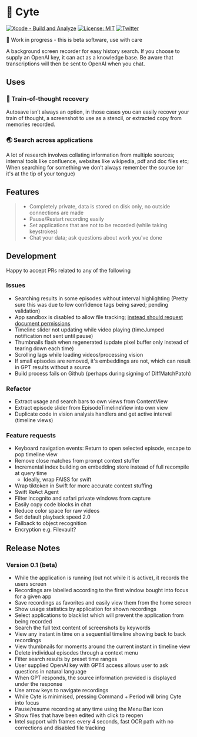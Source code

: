 # 🧐 Cyte

[![Xcode - Build and Analyze](https://github.com/shaunnarayan/cytev2/actions/workflows/swift-xcode.yml/badge.svg)](https://github.com/shaunnarayan/cytev2/actions/workflows/swift-xcode.yml)
[![License: MIT](https://img.shields.io/badge/License-MIT-yellow.svg)](https://opensource.org/licenses/MIT) 
[![Twitter](https://img.shields.io/twitter/url/https/twitter.com/cataddict42.svg?style=social&label=%20%40CatAddict42)](https://twitter.com/cataddict42)

🚧 Work in progress - this is beta software, use with care

A background screen recorder for easy history search. 
If you choose to supply an OpenAI key, it can act as a knowledge base. Be aware that transcriptions will then be sent to OpenAI when you chat.

## Uses

### 🧠 Train-of-thought recovery

Autosave isn’t always an option, in those cases you can easily recover your train of thought, a screenshot to use as a stencil, or extracted copy from memories recorded.

### 🌏 Search across applications

A lot of research involves collating information from multiple sources; internal tools like confluence, websites like wikipedia, pdf and doc files etc; When searching for something we don’t always remember the source (or it's at the tip of your tongue)

## Features

> - Completely private, data is stored on disk only, no outside connections are made
> - Pause/Restart recording easily
> - Set applications that are not to be recorded (while taking keystrokes)
> - Chat your data; ask questions about work you've done

## Development

Happy to accept PRs related to any of the following

### Issues

- Searching results in some episodes without interval highlighting (Pretty sure this was due to low confidence tags being saved; pending validation)
- App sandbox is disabled to allow file tracking; [instead should request document permissions](https://stackoverflow.com/a/70972475)
- Timeline slider not updating while video playing (timeJumped notification not sent until pause)
- Thumbnails flash when regenerated (update pixel buffer only instead of tearing down each time)
- Scrolling lags while loading videos/processing vision
- If small episodes are removed, it's embeddings are not, which can result in GPT results without a source
- Build process fails on Github (perhaps during signing of DiffMatchPatch)

### Refactor

- Extract usage and search bars to own views from ContentView
- Extract episode slider from EpisodeTimelineView into own view
- Duplicate code in vision analysis handlers and get active interval (timeline views)

### Feature requests
- Keyboard navigation events: Return to open selected episode, escape to pop timeline view
- Remove close matches from prompt context stuffer
- Incremental index building on embedding store instead of full recompile at query time
    * Ideally, wrap FAISS for swift
- Wrap tiktoken in Swift for more accurate context stuffing
- Swift ReAct Agent
- Filter incognito and safari private windows from capture
- Easily copy code blocks in chat
- Reduce color space for raw videos
- Set default playback speed 2.0
- Fallback to object recognition
- Encryption e.g. Filevault?


## Release Notes
### Version 0.1 (beta)
- While the application is running (but not while it is active), it records the users screen
- Recordings are labelled according to the first window bought into focus for a given app
- Save recordings as favorites and easily view them from the home screen
- Show usage statistics by application for shown recordings
- Select applications to blacklist which will prevent the application from being recorded
- Search the full text content of screenshots by keywords
- View any instant in time on a sequential timeline showing back to back recordings
- View thumbnails for moments around the current instant in timeline view
- Delete individual episodes through a context menu
- Filter search results by preset time ranges
- User supplied OpenAI key with GPT4 access allows user to ask questions in natural language
- When GPT responds, the source information provided is displayed under the response
- Use arrow keys to navigate recordings
- While Cyte is minimised, pressing Command + Period will bring Cyte into focus
- Pause/resume recording at any time using the Menu Bar icon
- Show files that have been edited with click to reopen
- Intel support with frames every 4 seconds, fast OCR path with no corrections and disabled file tracking